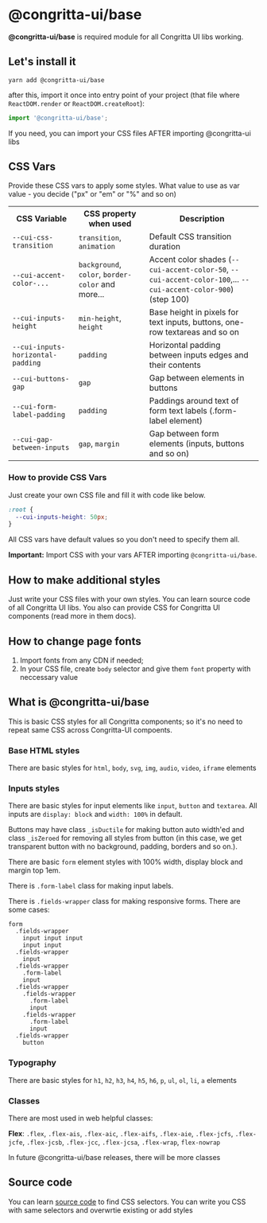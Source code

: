 # @congritta-ui/base

__@congritta-ui/base__ is required module for all Congritta UI libs working.

## Let's install it

```shell
yarn add @congritta-ui/base
```

after this, import it once into entry point of your project (that file where `ReactDOM.render` or `ReactDOM.createRoot`):

```javascript
import '@congritta-ui/base';
```

If you need, you can import your CSS files AFTER importing @congritta-ui libs

## CSS Vars

Provide these CSS vars to apply some styles. What value to use as var value - you decide ("px" or "em" or "%" and so on)

<table>
  <tr>
    <th>CSS Variable</th>
    <th>CSS property when used</th>
    <th>Description</th>
  </tr>
  <tr>
    <td><code>--cui-css-transition</code></td>
    <td><code>transition</code>, <code>animation</code></td>
    <td>
      Default CSS transition duration
    </td>
  </tr>
  <tr>
    <td><code>--cui-accent-color-...</code></td>
    <td><code>background</code>, <code>color</code>, <code>border-color</code> and more...</td>
    <td>
      Accent color shades (<code>--cui-accent-color-50</code>, <code>--cui-accent-color-100</code>,... <code>--cui-accent-color-900</code>) (step 100)
    </td>
  </tr>
  <tr>
    <td><code>--cui-inputs-height</code></td>
    <td><code>min-height</code>, <code>height</code></td>
    <td>
      Base height in pixels for text inputs, buttons, one-row textareas and so on
    </td>
  </tr>
  <tr>
    <td><code>--cui-inputs-horizontal-padding</code></td>
    <td><code>padding</code></td>
    <td>
      Horizontal padding between inputs edges and their contents
    </td>
  </tr>
  <tr>
    <td><code>--cui-buttons-gap</code></td>
    <td><code>gap</code></td>
    <td>
      Gap between elements in buttons
    </td>
  </tr>
  <tr>
    <td><code>--cui-form-label-padding</code></td>
    <td><code>padding</code></td>
    <td>
      Paddings around text of form text labels (.form-label element)
    </td>
  </tr>
  <tr>
    <td><code>--cui-gap-between-inputs</code></td>
    <td><code>gap</code>, <code>margin</code></td>
    <td>
      Gap between form elements (inputs, buttons and so on)
    </td>
  </tr>
</table>

### How to provide CSS Vars

Just create your own CSS file and fill it with code like below.

```css
:root {
  --cui-inputs-height: 50px;
}
```

All CSS vars have default values so you don't need to specify them all.

__Important:__ Import CSS with your vars AFTER importing `@congritta-ui/base`.

## How to make additional styles

Just write your CSS files with your own styles. You can learn source code of all Congritta UI libs. You also can provide CSS for Congritta UI components (read more in them docs).

## How to change page fonts

1. Import fonts from any CDN if needed;
2. In your CSS file, create `body` selector and give them `font` property with neccessary value

## What is @congritta-ui/base

This is basic CSS styles for all Congritta components; so it's no need to repeat same CSS across Congritta-UI compoents.

### Base HTML styles

There are basic styles for `html`, `body`, `svg`, `img`, `audio`, `video`, `iframe` elements

### Inputs styles

There are basic styles for input elements like `input`, `button` and `textarea`. All inputs are `display: block` and `width: 100%` in default.

Buttons may have class `_isDuctile` for making button auto width'ed and class `_isZeroed` for removing all styles from button (in this case, we get transparent button with no background, padding, borders and so on.).

There are basic `form` element styles with 100% width, display block and margin top 1em.

There is `.form-label` class for making input labels.

There is `.fields-wrapper` class for making responsive forms. There are some cases:

```
form
  .fields-wrapper
    input input input
    input input
  .fields-wrapper
    input
  .fields-wrapper
    .form-label
    input
  .fields-wrapper
    .fields-wrapper
      .form-label
      input
    .fields-wrapper
      .form-label
      input
  .fields-wrapper
    button
```

### Typography

There are basic styles for `h1`, `h2`, `h3`, `h4`, `h5`, `h6`, `p`, `ul`, `ol`, `li`, `a` elements

### Classes

There are most used in web helpful classes:

__Flex__: `.flex`, `.flex-ais`, `.flex-aic`, `.flex-aifs`, `.flex-aie`, `.flex-jcfs`, `.flex-jcfe`, `.flex-jcsb`, `.flex-jcc`, `.flex-jcsa`, `.flex-wrap`, `flex-nowrap`

In future @congritta-ui/base releases, there will be more classes

## Source code

You can learn [source code](https://github.com/congritta/ui-base) to find CSS selectors. You can write you CSS with same selectors and overwrtie existing or add styles
